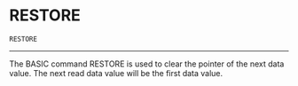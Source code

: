 # RESTORE

```
RESTORE
```

---

The BASIC command RESTORE is used to clear the pointer of the next data value. The next read data value will be the first data value.
